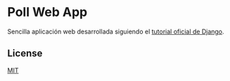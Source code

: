 # Poll Web App

Sencilla aplicación web desarrollada siguiendo el [tutorial oficial de Django](https://docs.djangoproject.com/en/3.0/intro/tutorial01/).

## License
[MIT](https://choosealicense.com/licenses/mit/)